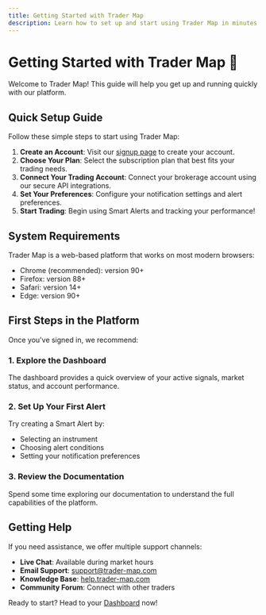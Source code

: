 ```yaml
---
title: Getting Started with Trader Map
description: Learn how to set up and start using Trader Map in minutes
---
```


# Getting Started with Trader Map 🚀

Welcome to Trader Map! This guide will help you get up and running quickly with our platform.

## Quick Setup Guide

Follow these simple steps to start using Trader Map:

1. **Create an Account**: Visit our [signup page](https://trader-map.com/signup) to create your account.
2. **Choose Your Plan**: Select the subscription plan that best fits your trading needs.
3. **Connect Your Trading Account**: Connect your brokerage account using our secure API integrations.
4. **Set Your Preferences**: Configure your notification settings and alert preferences.
5. **Start Trading**: Begin using Smart Alerts and tracking your performance!

## System Requirements

Trader Map is a web-based platform that works on most modern browsers:

- Chrome (recommended): version 90+
- Firefox: version 88+
- Safari: version 14+
- Edge: version 90+

## First Steps in the Platform

Once you've signed in, we recommend:

### 1. Explore the Dashboard

The dashboard provides a quick overview of your active signals, market status, and account performance.

### 2. Set Up Your First Alert

Try creating a Smart Alert by:
- Selecting an instrument
- Choosing alert conditions
- Setting your notification preferences

### 3. Review the Documentation

Spend some time exploring our documentation to understand the full capabilities of the platform.

## Getting Help

If you need assistance, we offer multiple support channels:

- **Live Chat**: Available during market hours
- **Email Support**: support@trader-map.com
- **Knowledge Base**: [help.trader-map.com](https://help.trader-map.com)
- **Community Forum**: Connect with other traders

Ready to start? Head to your [Dashboard](/dashboard) now!
